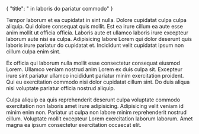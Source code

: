 {
  "title": " in laboris do pariatur commodo"
}

Tempor laborum et ea cupidatat in sint nulla. Dolore cupidatat culpa culpa aliquip. Qui dolore consequat quis mollit. Est ea irure cillum ea aute esse anim mollit ut officia officia. Laboris aute et ullamco laboris irure excepteur laborum aute nisi ea culpa. Adipisicing labore Lorem qui dolor deserunt quis laboris irure pariatur do cupidatat et. Incididunt velit cupidatat ipsum non cillum culpa enim sint.

Ex officia qui laborum nulla mollit esse consectetur consequat eiusmod Lorem. Ullamco veniam nostrud anim Lorem ex duis culpa sit. Excepteur irure sint pariatur ullamco incididunt pariatur minim exercitation proident. Qui eu exercitation commodo nisi dolor cupidatat cillum sint. Do duis aliqua nisi voluptate pariatur officia nostrud aliquip.

Culpa aliquip ea quis reprehenderit deserunt culpa voluptate commodo exercitation non laboris amet irure adipisicing. Adipisicing velit veniam id minim enim non. Pariatur ut culpa non labore minim reprehenderit nostrud cillum. Voluptate mollit excepteur Lorem exercitation laborum laborum. Amet magna ea ipsum consectetur exercitation occaecat elit.
